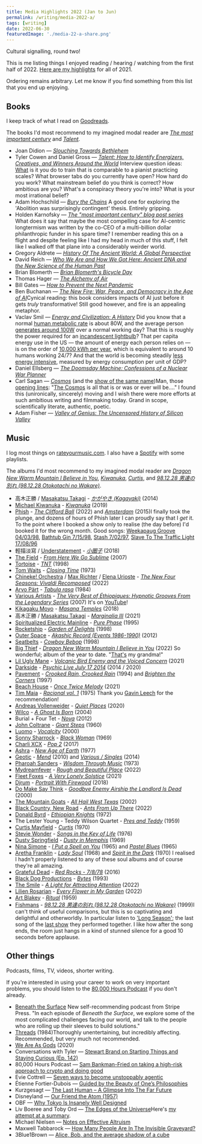 ```yaml
---
title: Media Highlights 2022 (Jan to Jun)
permalink: /writing/media-2022-a/
tags: [writing]
date: 2022-06-30
featuredImage: './media-22-a-share.png'
---
```

Cultural signalling, round two!

This is me listing things I enjoyed reading / hearing / watching from the first half of 2022. [Here are my highlights](https://www.finmoorhouse.com/writing/media-2021) for all of 2021.

Ordering remains arbitrary. Let me know if you find something from this list that you end up enjoying.

## Books

I keep track of what I read on [Goodreads](https://www.goodreads.com/user/show/38695642-fin-moorhouse).

The books I'd most recommend to my imagined modal reader are [*The most important century*](https://www.goodreads.com/book/show/59244207-the-most-important-century-blog-post-series) and [*Talent*](https://www.goodreads.com/book/show/56269174-talent).

- Joan Didion — [*Slouching Towards Bethlehem*](https://www.goodreads.com/book/show/424.Slouching_Towards_Bethlehem)
- Tyler Cowen and Daniel Gross — [*Talent: How to Identify Energizers, Creatives, and Winners Around the World*](https://www.goodreads.com/book/show/56269174-talent) <Sidenote label='talent'>Interview question ideas: [What](https://www.goodreads.com/review/show/4745730808?book_show_action=false&from_review_page=1) is it you do to train that is comparable to a pianist practicing scales? What browser tabs do you currently have open? How hard do you work? What mainstream belief do you think is correct? How ambitious are you? What's a conspiracy theory you're into? What is your most irrational belief?</Sidenote>
- Adam Hochschild — [*Bury the Chains*](https://www.goodreads.com/book/show/27668.Bury_the_Chains) <Sidenote label='chains'>A good one for exploring the 'Abolition was surprisingly contingent' thesis. Entirely gripping.</Sidenote>
- Holden Karnofsky — [*The "most important century" blog post series*](https://www.goodreads.com/book/show/59244207-the-most-important-century-blog-post-series) <Sidenote label='MIC'>What does it say that maybe the most compelling case for AI-centric longtermism was written by the co-CEO of a multi-billion dollar philanthropic funder in his spare time? I remember reading this on a flight and despite feeling like I had my head in much of this stuff, I felt like I walked off that plane into a considerably weirder world.</Sidenote>
- Gregory Aldrete — [*History Of The Ancient World: A Global Perspective*](https://www.goodreads.com/book/show/25692796-history-of-the-ancient-world)
- David Reich — [*Who We Are and How We Got Here: Ancient DNA and the New Science of the Human Past*](https://www.goodreads.com/book/show/35749414-who-we-are-and-how-we-got-here)
- Brian Blomerth — [*Brian Blomerth's Bicycle Day*](https://www.goodreads.com/book/show/52003981-brian-blomerth-s-bicycle-day)
- Thomas Hager — [*The Alchemy of Air*](https://www.goodreads.com/book/show/3269091-the-alchemy-of-air)
- Bill Gates — [*How to Prevent the Next Pandemic*](https://www.goodreads.com/book/show/59900689-how-to-prevent-the-next-pandemic)
- Ben Buchanan — [*The New Fire: War, Peace, and Democracy in the Age of AI*](https://www.goodreads.com/book/show/58329461-the-new-fire)<Sidenote label='fire'>Cynical reading: this book considers impacts of AI just before it gets *truly* transformative! Still good however, and fire is an appealing metaphor.</Sidenote>
- Vaclav Smil — [*Energy and Civilization: A History*](https://www.goodreads.com/book/show/31850765-energy-and-civilization) <Sidenote label='smil'>Did you know that a normal [human metabolic rate](https://en.wikipedia.org/wiki/Human_power) is about 80W, and the average person [generates around 100W](https://hypertextbook.com/facts/2003/WeiLiangMok.shtml) over a normal working day? That this is roughly the power required for an [incandescent lightbulb](https://en.wikipedia.org/wiki/Incandescent_light_bulb#Efficacy_and_efficiency)? That per capita energy use in the US — the amount of energy each person relies on — is on the order of [10,000 kWh per year](https://en.wikipedia.org/wiki/List_of_countries_by_electricity_consumption), which is equivalent to around 10 humans working 24/7? And that the world is becoming steadily [less energy intensive](https://www.eia.gov/todayinenergy/detail.php?id=27032), measured by energy consumption per unit of GDP?</Sidenote>
- Daniel Ellsberg — [*The Doomsday Machine: Confessions of a Nuclear War Planner*](https://www.goodreads.com/book/show/25663779-the-doomsday-machine)
- Carl Sagan — [*Cosmos*](https://www.goodreads.com/book/show/55030.Cosmos) (and the [show of the same name](https://letterboxd.com/film/cosmos-a-personal-voyage/))<Sidenote label='cosmos'>Man, those [opening lines](https://www.youtube.com/watch?v=uLu1cTKBspI): "[The Cosmos](https://twitter.com/finmoorhouse/status/1517999100347752448) is all that is or was or ever will be...." I found this (unironically, sincerely) moving and I wish there were more efforts at such ambitious writing and filmmaking today. Grand in scope, scientifically literate, authentic, poetic.</Sidenote>
- Adam Fisher — *[Valley of Genius: The Uncensored History of Silicon Valley](https://www.goodreads.com/book/show/36382335-valley-of-genius)*

## Music

I log most things on [rateyourmusic.com](https://rateyourmusic.com/~finm). I also have a [Spotify](https://open.spotify.com/user/finmoorhouse) with some playlists.

The albums I'd most recommend to my imagined modal reader are *[Dragon New Warm Mountain I Believe in You](https://rateyourmusic.com/release/album/big-thief/dragon-new-warm-mountain-i-believe-in-you/)*, *[Kiwanuka](https://rateyourmusic.com/release/album/michael-kiwanuka/kiwanuka/)*, *[Curtis](https://rateyourmusic.com/release/album/curtis-mayfield/curtis/)*, and *[98.12.28 男達の別れ (98.12.28 Otokotachi no Wakare)](https://rateyourmusic.com/release/album/fishmans/98_12_28-男達の別れ-98_12_28-otokotachi-no-wakare/)*.

- 高木正勝 / [Masakatsu Takagi](https://rateyourmusic.com/artist/高木正勝) - *[かがやき (Kagayaki)](https://rateyourmusic.com/release/album/高木正勝/かがやき-kagayaki/)* (2014)
- [Michael Kiwanuka](https://rateyourmusic.com/artist/michael-kiwanuka) - *[Kiwanuka](https://rateyourmusic.com/release/album/michael-kiwanuka/kiwanuka/)* (2019)
- [Phish](https://rateyourmusic.com/artist/phish) - *[The Clifford Ball](https://rateyourmusic.com/release/album/phish/the-clifford-ball/)* (2022) and *[Amsterdam](https://rateyourmusic.com/release/album/phish/amsterdam/)* (2015)<Sidenote label='phish'>I finally took the plunge, and dozens of hours of Phish later I can proudly say that I *get* it. To the point where I booked a show only to realise (the day before) I'd booked it for the wrong month. Good songs: [Weekapaug Groove 04/03/98](https://open.spotify.com/track/7CjuboegqQx6KPmaF1eXZm?si=6d13b774f92242a0), [Bathtub Gin 7/15/98](https://open.spotify.com/track/2YcWr5D9cVYcrGswsGL4VQ?si=e9f630bcb7ae40c8), [Stash 7/02/97](https://open.spotify.com/track/3CPKo5dQFFCcop5qk0uJoy?si=c4ba3dac87254798), [Slave To The Traffic Light 17/08/96](https://open.spotify.com/track/0CTaelNOOZGKcxEFGSu6qO?si=151122cb58be4e25)</Sidenote>
- 輕描淡寫 / [Understatement](https://rateyourmusic.com/artist/輕描淡寫) - *[小圈子](https://rateyourmusic.com/release/album/輕描淡寫/小圈子/)* (2018)
- [The Field](https://rateyourmusic.com/artist/the-field) - *[From Here We Go Sublime](https://rateyourmusic.com/release/album/the-field/from-here-we-go-sublime/)* (2007)
- [Tortoise](https://rateyourmusic.com/artist/tortoise) - *[TNT](https://rateyourmusic.com/release/album/tortoise/tnt/)* (1998)
- [Tom Waits](https://rateyourmusic.com/artist/tom-waits) - *[Closing Time](https://rateyourmusic.com/release/album/tom-waits/closing-time/)* (1973)
- [Chineke! Orchestra](https://rateyourmusic.com/artist/chineke-orchestra) / [Max Richter](https://rateyourmusic.com/artist/max_richter) / [Elena Urioste](https://rateyourmusic.com/artist/elena_urioste) - *[The New Four Seasons: Vivaldi Recomposed](https://rateyourmusic.com/release/album/chineke-orchestra-max-richter-elena-urioste/the-new-four-seasons-vivaldi-recomposed/)* (2022)
- [Arvo Pärt](https://rateyourmusic.com/artist/arvo_part) \- *[Tabula rasa](https://rateyourmusic.com/release/album/staatsorchester-stuttgart-lithuanian-chamber-orchestra-the-12-cellists-of-the-berlin-philharmonic-orchestra-dennis-russell-davies-saulius-sondeckis-gidon-kremer-keith-jarrett-tatjana-grindenko-alfred-schnittke/tabula-rasa/)* (1984)
- [Various Artists](https://rateyourmusic.com/artist/various-artists) - *[The Very Best of Éthiopiques: Hypnotic Grooves From the Legendary Series](https://rateyourmusic.com/release/comp/various-artists/the-very-best-of-ethiopiques-hypnotic-grooves-from-the-legendary-series/)* (2007) <Sidenote label='ethiopiques'>It's on [YouTube](https://www.youtube.com/playlist?list=PLAT4BYuk_sA_8Qkew-a7lrzj3CwFRGh11)!</Sidenote>
- [Kikagaku Moyo](https://rateyourmusic.com/artist/kikagaku-moyo) - *[Masana Temples](https://rateyourmusic.com/release/album/kikagaku-moyo/masana-temples/)* (2018)
- 高木正勝 / [Masakatsu Takagi](https://rateyourmusic.com/artist/高木正勝) - *[Marginalia III](https://rateyourmusic.com/release/comp/高木正勝/marginalia-iii/)* (2021)
- [Spiritualized Electric Mainline](https://rateyourmusic.com/artist/spiritualized) - *[Pure Phase](https://rateyourmusic.com/release/album/spiritualized-electric-mainline/pure-phase/)* (1995)
- [Rocketship](https://rateyourmusic.com/artist/rocketship) - *[Garden of Delights](https://rateyourmusic.com/release/album/rocketship/garden-of-delights/)* (1998)
- [Outer Space](https://rateyourmusic.com/artist/outer_space) - *[Akashic Record (Events 1986-1990)](https://rateyourmusic.com/release/album/outer_space/akashic_record__events_1986_1990_/)* (2012)
- [Seatbelts](https://rateyourmusic.com/artist/seatbelts-2) - *[Cowboy Bebop](https://rateyourmusic.com/release/album/seatbelts/cowboy-bebop/)* (1998)
- [Big Thief](https://rateyourmusic.com/artist/big-thief) - *[Dragon New Warm Mountain I Believe in You](https://rateyourmusic.com/release/album/big-thief/dragon-new-warm-mountain-i-believe-in-you/)* (2022) <Sidenote label='dnwmibiy'>So wonderful; album of the year to date. "[That's](https://www.youtube.com/watch?v=VMD2OGlgAEg) my grandma!"</Sidenote>
- [Lil Ugly Mane](https://rateyourmusic.com/artist/lil-ugly-mane) - *[Volcanic Bird Enemy and the Voiced Concern](https://rateyourmusic.com/release/album/lil-ugly-mane/volcanic-bird-enemy-and-the-voiced-concern/)* (2021)
- [Darkside](https://rateyourmusic.com/artist/darkside-3) - *[Psychic Live July 17 2014](https://rateyourmusic.com/release/album/darkside/psychic-live-july-17-2014/)* (2014 / 2020)
- [Pavement](https://rateyourmusic.com/artist/pavement) - *[Crooked Rain, Crooked Rain](https://rateyourmusic.com/release/album/pavement/crooked_rain__crooked_rain/)* (1994) and *[Brighten the Corners](https://rateyourmusic.com/release/album/pavement/brighten-the-corners/)* (1997)
- [Beach House](https://rateyourmusic.com/artist/beach-house) - *[Once Twice Melody](https://rateyourmusic.com/release/ep/beach-house/once-twice-melody/)* (2021)
- [Tim Maia](https://rateyourmusic.com/artist/tim_maia) - *[Racional vol. 1](https://rateyourmusic.com/release/album/tim-maia/racional-vol-1/)* (1975) <Sidenote label='racional'>Thank you [Gavin Leech](https://www.gleech.org/) for the recommendation!</Sidenote>
- [Andreas Vollenweider](https://rateyourmusic.com/artist/andreas_vollenweider) - *[Quiet Places](https://rateyourmusic.com/release/album/andreas-vollenweider/quiet-places/)* (2020)
- [Wilco](https://rateyourmusic.com/artist/wilco) - *[A Ghost Is Born](https://rateyourmusic.com/release/album/wilco/a-ghost-is-born/)* (2004)
- Burial + Four Tet - *[Nova](https://rateyourmusic.com/release/single/burial-four-tet/nova/)* (2012)
- [John Coltrane](https://rateyourmusic.com/artist/john-coltrane) - *[Giant Steps](https://rateyourmusic.com/release/album/john-coltrane/giant-steps/)* (1960)
- [Luomo](https://rateyourmusic.com/artist/luomo) - *[Vocalcity](https://rateyourmusic.com/release/album/luomo/vocalcity/)* (2000)
- [Sonny Sharrock](https://rateyourmusic.com/artist/sonny-sharrock) - *[Black Woman](https://rateyourmusic.com/release/album/sonny-sharrock/black-woman/)* (1969)
- [Charli XCX](https://rateyourmusic.com/artist/charli-xcx) - *[Pop 2](https://rateyourmusic.com/release/mixtape/charli-xcx/pop-2/)* (2017)
- [Ashra](https://rateyourmusic.com/artist/ashra) - *[New Age of Earth](https://rateyourmusic.com/release/album/ashra/new-age-of-earth/)* (1977)
- [Geotic](https://rateyourmusic.com/artist/geotic) - *[Mend](https://rateyourmusic.com/release/album/geotic/mend/)* (2010) and *[Various / Singles](https://rateyourmusic.com/release/comp/geotic/various-singles/)* (2014)
- [Pharoah Sanders](https://rateyourmusic.com/artist/pharoah_sanders) - *[Wisdom Through Music](https://rateyourmusic.com/release/album/pharoah_sanders/wisdom_through_music/)* (1973)
- [Mydreamfever](https://rateyourmusic.com/artist/mydreamfever) - *[Rough and Beautiful Place](https://rateyourmusic.com/release/album/mydreamfever/rough-and-beautiful-place/)* (2022)
- [Fleet Foxes](https://rateyourmusic.com/artist/fleet-foxes) - *[A Very Lonely Solstice](https://rateyourmusic.com/release/album/fleet-foxes/a-very-lonely-solstice/)* (2021)
- [Djrum](https://rateyourmusic.com/artist/djrum) - *[Portrait With Firewood](https://rateyourmusic.com/release/album/djrum/portrait-with-firewood/)* (2018)
- [Do Make Say Think](https://rateyourmusic.com/artist/do_make_say_think) - *[Goodbye Enemy Airship the Landlord Is Dead](https://rateyourmusic.com/release/album/do_make_say_think/goodbye_enemy_airship_the_landlord_is_dead/)* (2000)
- [The Mountain Goats](https://rateyourmusic.com/artist/the-mountain-goats) - *[All Hail West Texas](https://rateyourmusic.com/release/album/the-mountain-goats/all-hail-west-texas/)* (2002)
- [Black Country, New Road](https://rateyourmusic.com/artist/black-country-new-road) - *[Ants From Up There](https://rateyourmusic.com/release/album/black-country-new-road/ants-from-up-there-1/)* (2022)
- [Donald Byrd](https://rateyourmusic.com/artist/donald-byrd) - *[Ethiopian Knights](https://rateyourmusic.com/release/album/donald-byrd/ethiopian-knights/)* (1972)
- The Lester Young - Teddy Wilson Quartet - *[Pres and Teddy](https://rateyourmusic.com/release/album/the-lester-young-teddy-wilson-quartet/pres-and-teddy/)* (1959)
- [Curtis Mayfield](https://rateyourmusic.com/artist/curtis-mayfield) - *[Curtis](https://rateyourmusic.com/release/album/curtis-mayfield/curtis/)* (1970)
- [Stevie Wonder](https://rateyourmusic.com/artist/stevie-wonder) - *[Songs in the Key of Life](https://rateyourmusic.com/release/album/stevie-wonder/songs-in-the-key-of-life/)* (1976)
- [Dusty Springfield](https://rateyourmusic.com/artist/dusty-springfield) - *[Dusty in Memphis](https://rateyourmusic.com/release/album/dusty-springfield/dusty-in-memphis/)* (1969)
- [Nina Simone](https://rateyourmusic.com/artist/nina-simone) - *[I Put a Spell on You](https://rateyourmusic.com/release/album/nina-simone/i-put-a-spell-on-you/)* (1965) and *[Pastel Blues](https://rateyourmusic.com/release/album/nina-simone/pastel-blues/)* (1965)
- [Aretha Franklin](https://rateyourmusic.com/artist/aretha-franklin) - *[Lady Soul](https://rateyourmusic.com/release/album/aretha-franklin/lady-soul/)* (1968) and *[Spirit in the Dark](https://rateyourmusic.com/release/album/aretha-franklin/spirit-in-the-dark/)* (1970) <Sidenote label='soul'>I realised I hadn't properly listened to any of these soul albums and of course they're all amazing.</Sidenote>
- [Grateful Dead](https://rateyourmusic.com/artist/grateful-dead) - *[Red Rocks - 7/8/78](https://rateyourmusic.com/release/album/grateful-dead/red-rocks-7_8_78/)* (2016)
- [Black Dog Productions](https://rateyourmusic.com/artist/black-dog-productions) - *[Bytes](https://rateyourmusic.com/release/album/black-dog-productions/bytes/)* (1993)
- [The Smile](https://rateyourmusic.com/artist/the-smile-1) - *[A Light for Attracting Attention](https://rateyourmusic.com/release/album/the-smile/a-light-for-attracting-attention/)* (2022)
- [Lilien Rosarian](https://rateyourmusic.com/artist/lilien-rosarian) - *[Every Flower in My Garden](https://rateyourmusic.com/release/album/lilien-rosarian/every-flower-in-my-garden/)* (2022)
- [Art Blakey](https://rateyourmusic.com/artist/art-blakey) - *[Ritual](https://rateyourmusic.com/release/album/art-blakey/ritual/)* (1959)
- [Fishmans](https://rateyourmusic.com/artist/fishmans) - *[98.12.28 男達の別れ (98.12.28 Otokotachi no Wakare)](https://rateyourmusic.com/release/album/fishmans/98_12_28-男達の別れ-98_12_28-otokotachi-no-wakare/)* (1999)<Sidenote label='fishmans'>I can't think of useful comparisons, but this is so captivating and delightful and otherworldly. In particular listen to ['Long Season'](https://www.youtube.com/watch?v=wEGR_PHKK9g); the last song of the [last show](https://en.wikipedia.org/wiki/Fishmans#1998%E2%80%932004:_Otokotachi_no_Wakare,_death_of_Sato,_and_disbandment) they performed together. I like how after the song ends, the room just hangs in a kind of stunned silence for a good 10 seconds before applause.</Sidenote>

## Other things

Podcasts, films, TV, videos, shorter writing.

If you're interested in using your career to work on very important problems, you should listen to the [80,000 Hours Podcast](https://80000hours.org/podcast/) if you don't already.

- [Beneath the Surface](https://press.stripe.com/beneath-the-surface) <Sidenote label='threads'>New self-recommending podcast from Stripe Press. "In each episode of *Beneath the Surface*, we explore some of  the most complicated challenges facing our world, and talk to the people who are rolling up their sleeves to build solutions."</Sidenote>
- [Threads](https://letterboxd.com/film/threads/) (1984)<Sidenote label='threads'>Thoroughly unentertaining, but incredibly affecting. Recommended, but very much not recommended.</Sidenote>
- [We Are As Gods](https://letterboxd.com/film/we-are-as-gods/) (2020)
- Conversations with Tyler — [Stewart Brand on Starting Things and Staying Curious (Ep. 142)](https://conversationswithtyler.com/episodes/stewart-brand/)
- 80,000 Hours Podcast — [Sam Bankman-Fried on taking a high-risk approach to crypto and doing good](https://80000hours.org/podcast/episodes/sam-bankman-fried-high-risk-approach-to-crypto-and-doing-good/) 
- Evie Cottrell — [Seven ways to become unstoppably agentic](https://eviecottrell.com/blog/seven-ways-to-become-unstoppably-agentic)
- Étienne Fortier-Dubois — [Guided by the Beauty of One’s Philosophies](https://classicalfuturist.substack.com/p/guided-by-the-beauty-of-ones-philosophies?s=r&utm_source=pocket_mylist)
- Kurzgesagt — [The Last Human – A Glimpse Into The Far Future](https://www.youtube.com/watch?v=LEENEFaVUzU)
- Disneyland — [Our Friend the Atom (1957)](https://www.youtube.com/watch?v=pkwadgJORFM)
- OBF — [Why Tokyo Is Insanely Well Designed](https://www.youtube.com/watch?v=zysL_lkdtys)
- Liv Boeree and Toby Ord — [The Edges of the Universe](https://www.youtube.com/watch?v=ea3e52Uu4aQ)<Sidenote label='edges'>Here's [my attempt at a summary](https://twitter.com/finmoorhouse/status/1529763804309069824).</Sidenote>
- Michael Nielsen — [Notes on Effective Altruism](https://michaelnotebook.com/eanotes/)
- Maxwell Tabbarock — [How Many People Are In The Invisible Graveyard?](https://www.maximumprogress.org/blog/how-many-people-are-in-the-invisible-graveyard)
- 3Blue1Brown — [Alice, Bob, and the average shadow of a cube](https://www.youtube.com/watch?v=ltLUadnCyi0)
